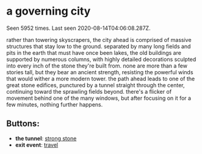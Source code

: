 # a governing city

Seen 5952 times. Last seen 2020-08-14T04:06:08.287Z.

rather than towering skyscrapers, the city ahead is comprised of massive structures that stay low to the ground. separated by many long fields and pits in the earth that must have once been lakes, the old buildings are supported by numerous columns, with highly detailed decorations sculpted into every inch of the stone they're built from. none are more than a few stories tall, but they bear an ancient strength, resisting the powerful winds that would wither a more modern tower. the path ahead leads to one of the great stone edifices, punctured by a tunnel straight through the center, continuing toward the sprawling fields beyond. there's a flicker of movement behind one of the many windows, but after focusing on it for a few minutes, nothing further happens.

## Buttons:

- **the tunnel**: [strong stone](strong-stone-7u1cex.md)
- **exit event**: [travel](travel-travel.md)